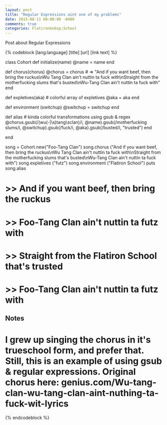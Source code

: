 ```yaml
---
layout: post
title: "Regular Expressions aint one of my problems"
date: 2015-08-11 08:00:00 -0400
comments: true
categories: Flatiron&nbsp;School
---
```


Post about Regular Expressions

{% codeblock [lang:language] [title] [url] [link text] %}

class Cohort
  def initialize(name)
    @name = name
  end

  def chorus(chorus)
    @chorus = chorus  # => "And if you want beef, then bring the ruckus\nWu Tang Clan ain't nuttin ta fuck with\nStraight from the motherfucking slums that's busted\nWu-Tang Clan ain't nuttin ta fuck with"
  end

  def expletives(aka)
    # colorful array of expletives
    @aka = aka
  end

  def environment (switchup)
    @switchup = switchup
  end

  def alias
    # kinda colorful transformations using gsub & regex
    @chorus.gsub(/(wu(-|\s)tang\sclan)/i, @name).gsub(/motherfucking slums/i, @switchup).gsub(/fuck/i, @aka).gsub(/busted/i, "trusted")
  end

end

song = Cohort.new("Foo-Tang Clan")
song.chorus ("And if you want beef, then bring the ruckus\nWu Tang Clan ain't nuttin ta fuck with\nStraight from the motherfucking slums that's busted\nWu-Tang Clan ain't nuttin ta fuck with")
song.expletives ("futz")                                                                                                                                                                          song.environment ("Flatiron School")                                                                                                                                                             puts song.alias

# >> And if you want beef, then bring the ruckus
# >> Foo-Tang Clan ain't nuttin ta futz with
# >> Straight from the Flatiron School that's trusted
# >> Foo-Tang Clan ain't nuttin ta futz with

## Notes
# I grew up singing the chorus in it's trueschool form, and prefer that. Still, this is an example of using gsub & regular expressions. Original chorus here: genius.com/Wu-tang-clan-wu-tang-clan-aint-nuthing-ta-fuck-wit-lyrics

{% endcodeblock %}
